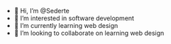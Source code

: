 - 👋 Hi, I’m @Sederte
- 👀 I’m interested in software development
- 🌱 I’m currently learning web design
- 💞️ I’m looking to collaborate on learning web design


<!---
Sederte/Sederte is a ✨ special ✨ repository because its `README.md` (this file) appears on your GitHub profile.
You can click the Preview link to take a look at your changes.
--->

